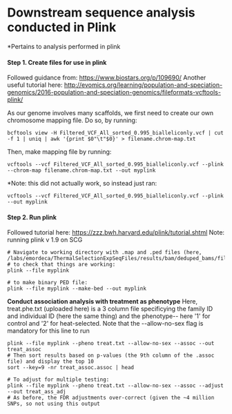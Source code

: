 # Downstream sequence analysis conducted in Plink
*Pertains to analysis performed in plink  


#### Step 1. Create files for use in plink 
Followed guidance from: https://www.biostars.org/p/109690/ 
Another useful tutorial here: http://evomics.org/learning/population-and-speciation-genomics/2016-population-and-speciation-genomics/fileformats-vcftools-plink/

As our genome involves many scaffolds, we first need to create our own chromosome mapping file. Do so, by running:
```
bcftools view -H Filtered_VCF_All_sorted_0.995_bialleliconly.vcf | cut -f 1 | uniq | awk '{print $0"\t"$0}' > filename.chrom-map.txt
```
Then, make mapping file by running:
```
vcftools --vcf Filtered_VCF_All_sorted_0.995_bialleliconly.vcf --plink --chrom-map filename.chrom-map.txt --out myplink
```

*Note: this did not actually work, so instead just ran: 
```
vcftools --vcf Filtered_VCF_All_sorted_0.995_bialleliconly.vcf --plink --out myplink
```

#### Step 2. Run plink
Followed tutorial here: https://zzz.bwh.harvard.edu/plink/tutorial.shtml
Note: running plink v 1.9 on SCG 

```
# Navigate to working directory with .map and .ped files (here, /labs/emordeca/ThermalSelectionExpSeqFiles/results/bam/deduped_bams/filtered_VCF)
# to check that things are working:
plink --file myplink

# to make binary PED file:
plink --file myplink --make-bed --out myplink

```
**Conduct association analysis with treatment as phenotype**
Here, treat.phe.txt (uploaded here) is a 3 column file specificying the family ID and individual ID (here the same thing) and the phenotype-- here '1' for control and '2' for heat-selected. Note that the --allow-no-sex flag is mandatory for this line to run
```
plink --file myplink --pheno treat.txt --allow-no-sex --assoc --out treat_assoc
# Then sort results based on p-values (the 9th column of the .assoc file) and display the top 10
sort --key=9 -nr treat_assoc.assoc | head

# To adjust for multiple testing:
plink --file myplink --pheno treat.txt --allow-no-sex --assoc --adjust --out treat_ass_adj
# As before, the FDR adjustments over-correct (given the ~4 million SNPs, so not using this output
```

